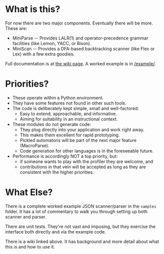 # What is this?

For now there are two major components. Eventually there will be more. These are:

* MiniParse -- Provides LALR(1) and operator-precedence grammar facilities (like Lemon, YACC, or Bison).
* MiniScan -- Provides a DFA-based backtracking scanner (like Flex or Lex) with a few extra goodies.

Full documentation is at [the wiki page](https://github.com/kjosib/booze-tools/wiki). A worked example is in [/example/](https://github.com/kjosib/booze-tools/tree/master/example).

# Priorities?
* These operate within a Python environment.
* They have some features not found in other such tools.
* The code is deliberately kept simple, small and well-factored:
    * Easy to extend, approachable, and informative. 
    * Aiming for suitability in an instructional context.
* These modules do not generate code:
    * They plug directly into your application and work right away.
    * This makes them excellent for rapid prototyping.
    * Pickled automatons will be part of the next major feature (MacroParse).
    * Code generation for other languages is in the foreseeable future.
* Performance is accordingly NOT a top priority, but:
    * if someone wants to play with the profiler they are welcome, and
    * contributions in that vein will be accepted as long as they are consistent with the higher priorities.

# What Else?
There is a complete worked example JSON scanner/parser in the `samples` folder. It has a lot of commentary to walk you through setting up both scanner and parser.

There are unit tests. They're not vast and imposing, but they exercise the interface both directly and via the example code.

There is a wiki linked above. It has background and more detail about what this is and how to use it.


